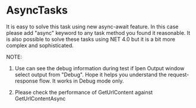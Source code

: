 # AsyncTasks
It is easy to solve this task using new async-await feature. In this case please add "async" keyword 
to any task method you found it reasonable. It is also possible to solve these tasks using NET 4.0 but it is a 
bit more complex and sophisticated.

NOTE:

1.	Use can see the debug information during test if îpen Output window select output from "Debug". Hope it 
	helps you understand the request-response flow. It works in Debug mode only.

2.	Please check the performance of GetUrlContent against GetUrlContentAsync

